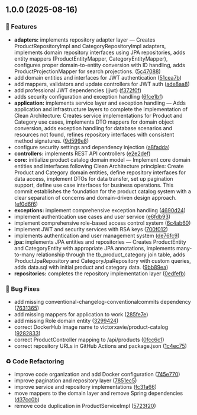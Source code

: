 ## 1.0.0 (2025-08-16)


### 🚀 Features

* **adapters:** implements repository adapter layer — Creates ProductRepositoryImpl and CategoryRepositoryImpl adapters, implements domain repository interfaces using JPA repositories, adds entity mappers (ProductEntityMapper, CategoryEntityMapper), configures proper domain-to-entity conversion with ID handling, adds ProductProjectionMapper for search projections. ([5c47088](https://github.com/oliver-Victorxavier/product-catalog/commit/5c47088b1cc8da03c79fa56035236b113b135206))
* add domain entities and interfaces for JWT authentication ([51cea7b](https://github.com/oliver-Victorxavier/product-catalog/commit/51cea7be57ed89e0e597f7143512355c197f98f0))
* add mappers, validators and update controllers for JWT auth ([ade8aa8](https://github.com/oliver-Victorxavier/product-catalog/commit/ade8aa8b45cea559b1e56011e671d6b383803e12))
* add professional JWT dependencies (jjwt) ([f372f0f](https://github.com/oliver-Victorxavier/product-catalog/commit/f372f0f3798bac1d52b32cb02c7bf0049b7ed4a0))
* adds security configuration and exception handling ([6fce1bf](https://github.com/oliver-Victorxavier/product-catalog/commit/6fce1bfc07370e699b3f400846c8df740d6799c6))
* **application:** implements service layer and exception handling — Adds application and infrastructure layers to complete the implementation of Clean Architecture: Creates service implementations for Product and Category use cases, implements DTO mappers for domain object conversion, adds exception handling for database scenarios and resources not found, refines repository interfaces with consistent method signatures. ([9d599e8](https://github.com/oliver-Victorxavier/product-catalog/commit/9d599e8a7e0cb14d727b3078825d249ff548ba55))
* configure security settings and dependency injection ([a8fadda](https://github.com/oliver-Victorxavier/product-catalog/commit/a8faddafe2e5a45fb9680b9359a02aed26f7cb5e))
* **controllers:** implements REST API controllers ([e2e2def](https://github.com/oliver-Victorxavier/product-catalog/commit/e2e2def8a49dcf95aa7cb7615191619be5634352))
* **core:** initialize product catalog domain model — Implement core domain entities and interfaces following Clean Architecture principles: Create Product and Category domain entities, define repository interfaces for data access, implement DTOs for data transfer, set up pagination support, define use case interfaces for business operations. This commit establishes the foundation for the product catalog system with a clear separation of concerns and domain-driven design approach. ([ef0d6f6](https://github.com/oliver-Victorxavier/product-catalog/commit/ef0d6f6d4f39a9b09b572712f143b675cb1aebe1))
* **exceptions:** implement comprehensive exception handling ([4690d24](https://github.com/oliver-Victorxavier/product-catalog/commit/4690d24423268f628a1690da21e0803e25c936ed))
* implement authentication use cases and user service ([e6fdb93](https://github.com/oliver-Victorxavier/product-catalog/commit/e6fdb93efc00e2b1790019a08dfbd84532eb6afe))
* implement comprehensive role-based access control system ([6c4ab60](https://github.com/oliver-Victorxavier/product-catalog/commit/6c4ab608d92a2de7e733c5e3a0f92463e2a525d6))
* implement JWT and security services with RSA keys ([700f012](https://github.com/oliver-Victorxavier/product-catalog/commit/700f0127d3b04aba6f6494e7a57337567aeb1688))
* implements authentication and user management system ([de76fc9](https://github.com/oliver-Victorxavier/product-catalog/commit/de76fc976dd6a22f3818e1a96086577a4e4d0b28))
* **jpa:** implements JPA entities and repositories — Creates ProductEntity and CategoryEntity with appropriate JPA annotations, implements many-to-many relationship through the tb_product_category join table, adds ProductJpaRepository and CategoryJpaRepository with custom queries, adds data.sql with initial product and category data. ([9bb89ea](https://github.com/oliver-Victorxavier/product-catalog/commit/9bb89ea52a485d3dc7018e0840ae3c6d1b01e6a9))
* **repositories:** completes the repository implementation layer ([0edfefb](https://github.com/oliver-Victorxavier/product-catalog/commit/0edfefb6d7f79686a2fbd6f2babbdeedb37001a3))


### 🐛 Bug Fixes

* add missing conventional-changelog-conventionalcommits dependency ([7631365](https://github.com/oliver-Victorxavier/product-catalog/commit/7631365bea0f23cbcb931e52fc009a72d59fddab))
* add missing mappers for application to work ([285fe7e](https://github.com/oliver-Victorxavier/product-catalog/commit/285fe7efb50900636df5970fedfb20bfba756404))
* add missing Role domain entity ([3299424](https://github.com/oliver-Victorxavier/product-catalog/commit/32994246ff6600cf2734be9772745be44d4c6cf7))
* correct DockerHub image name to victorxavie/product-catalog ([9282833](https://github.com/oliver-Victorxavier/product-catalog/commit/92828339529b9eeebfae1013d823d5daac04a2aa))
* correct ProductController mapping to /api/products ([0fcc6c1](https://github.com/oliver-Victorxavier/product-catalog/commit/0fcc6c1c3f825b34ffdd357ece0fd40b388c1244))
* correct repository URLs in GitHub Actions and package.json ([1c4ec75](https://github.com/oliver-Victorxavier/product-catalog/commit/1c4ec7596b1d94daf4d4040807f452183fa9e13d))


### ♻️ Code Refactoring

* improve code organization and add Docker configuration ([745e770](https://github.com/oliver-Victorxavier/product-catalog/commit/745e7701490c9a26975e42c70c5b7f092a278aa5))
* improve pagination and repository layer ([7851ec5](https://github.com/oliver-Victorxavier/product-catalog/commit/7851ec58b7a49e029749d470c42b3b1b50c22169))
* improve service and repository implementations ([fc31a66](https://github.com/oliver-Victorxavier/product-catalog/commit/fc31a66368b31a59c6d05f15dba3402827be6339))
* move mappers to the domain layer and remove Spring dependencies ([d37cc0b](https://github.com/oliver-Victorxavier/product-catalog/commit/d37cc0b1dabfbe9810d171cf6f7fbfdacd9c2c01))
* remove code duplication in ProductServiceImpl ([5723f20](https://github.com/oliver-Victorxavier/product-catalog/commit/5723f206a28aee82cd642f915c6c964eae6089b9))
